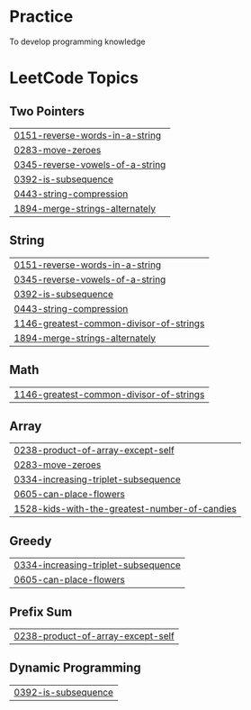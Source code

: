 # Practice
To develop programming knowledge

<!---LeetCode Topics Start-->
# LeetCode Topics
## Two Pointers
|  |
| ------- |
| [0151-reverse-words-in-a-string](https://github.com/Hunterwolf-SK/Practice/tree/master/0151-reverse-words-in-a-string) |
| [0283-move-zeroes](https://github.com/Hunterwolf-SK/Practice/tree/master/0283-move-zeroes) |
| [0345-reverse-vowels-of-a-string](https://github.com/Hunterwolf-SK/Practice/tree/master/0345-reverse-vowels-of-a-string) |
| [0392-is-subsequence](https://github.com/Hunterwolf-SK/Practice/tree/master/0392-is-subsequence) |
| [0443-string-compression](https://github.com/Hunterwolf-SK/Practice/tree/master/0443-string-compression) |
| [1894-merge-strings-alternately](https://github.com/Hunterwolf-SK/Practice/tree/master/1894-merge-strings-alternately) |
## String
|  |
| ------- |
| [0151-reverse-words-in-a-string](https://github.com/Hunterwolf-SK/Practice/tree/master/0151-reverse-words-in-a-string) |
| [0345-reverse-vowels-of-a-string](https://github.com/Hunterwolf-SK/Practice/tree/master/0345-reverse-vowels-of-a-string) |
| [0392-is-subsequence](https://github.com/Hunterwolf-SK/Practice/tree/master/0392-is-subsequence) |
| [0443-string-compression](https://github.com/Hunterwolf-SK/Practice/tree/master/0443-string-compression) |
| [1146-greatest-common-divisor-of-strings](https://github.com/Hunterwolf-SK/Practice/tree/master/1146-greatest-common-divisor-of-strings) |
| [1894-merge-strings-alternately](https://github.com/Hunterwolf-SK/Practice/tree/master/1894-merge-strings-alternately) |
## Math
|  |
| ------- |
| [1146-greatest-common-divisor-of-strings](https://github.com/Hunterwolf-SK/Practice/tree/master/1146-greatest-common-divisor-of-strings) |
## Array
|  |
| ------- |
| [0238-product-of-array-except-self](https://github.com/Hunterwolf-SK/Practice/tree/master/0238-product-of-array-except-self) |
| [0283-move-zeroes](https://github.com/Hunterwolf-SK/Practice/tree/master/0283-move-zeroes) |
| [0334-increasing-triplet-subsequence](https://github.com/Hunterwolf-SK/Practice/tree/master/0334-increasing-triplet-subsequence) |
| [0605-can-place-flowers](https://github.com/Hunterwolf-SK/Practice/tree/master/0605-can-place-flowers) |
| [1528-kids-with-the-greatest-number-of-candies](https://github.com/Hunterwolf-SK/Practice/tree/master/1528-kids-with-the-greatest-number-of-candies) |
## Greedy
|  |
| ------- |
| [0334-increasing-triplet-subsequence](https://github.com/Hunterwolf-SK/Practice/tree/master/0334-increasing-triplet-subsequence) |
| [0605-can-place-flowers](https://github.com/Hunterwolf-SK/Practice/tree/master/0605-can-place-flowers) |
## Prefix Sum
|  |
| ------- |
| [0238-product-of-array-except-self](https://github.com/Hunterwolf-SK/Practice/tree/master/0238-product-of-array-except-self) |
## Dynamic Programming
|  |
| ------- |
| [0392-is-subsequence](https://github.com/Hunterwolf-SK/Practice/tree/master/0392-is-subsequence) |
<!---LeetCode Topics End-->